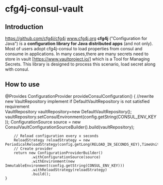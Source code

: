 # cfg4j-consul-vault #

## Introduction ##
https://github.com/cfg4j/cfg4j
www.cfg4j.org
**cfg4j** ("Configuration for Java") is a **configuration library for Java distributed apps** (and not only).
Most of users adopt cfg4j-consul to load properties from consul and consume in applications.
In many cases,there are many secrets need to store in vault [https://www.vaultproject.io/] which is a Tool for Managing Secrets.
This library is designed to process this scenario, load secret along with consul.

## How to use ##
@Provides
    ConfigurationProvider provideConsulConfiguration() {
    	//rewrite new VaultRepository implement if DefaultVaultRepository is not satisfied requirement      
        VaultRepository vaultRepository=new DefaultVaultRepository();
        vaultRepository.setConsulEnvironment(config.getString(CONSUL_ENV_KEY));
        ConfigurationSource source = new ConsulVaultConfigurationSourceBuilder().build(vaultRepository);
        
        // Reload configuration every x seconds
        ReloadStrategy reloadStrategy = new PeriodicalReloadStrategy(config.getLong(RELOAD_IN_SECONDS_KEY),TimeUnit.SECONDS);
        // Create provider
        return new ConfigurationProviderBuilder()
                .withConfigurationSource(source)
                .withEnvironment(new ImmutableEnvironment(config.getString(CONSUL_ENV_KEY)))
                .withReloadStrategy(reloadStrategy)
                .build();
    }